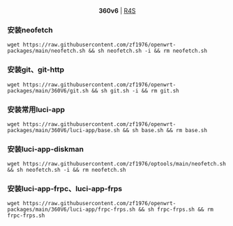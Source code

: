 <p align="center">
  <strong>360v6</strong> | <a href="https://github.com/zf1976/packages/blob/main/README-R4S.md">R4S</a>
</p>

### 安装neofetch
```shell
wget https://raw.githubusercontent.com/zf1976/openwrt-packages/main/neofetch.sh && sh neofetch.sh -i && rm neofetch.sh
```

### 安装git、git-http
```shell
wget https://raw.githubusercontent.com/zf1976/openwrt-packages/main/360V6/git.sh && sh git.sh -i && rm git.sh
```

### 安装常用luci-app
```shell
wget https://raw.githubusercontent.com/zf1976/openwrt-packages/main/360V6/luci-app/base.sh && sh base.sh && rm base.sh
```

### 安装luci-app-diskman
```shell
wget https://raw.githubusercontent.com/zf1976/optools/main/neofetch.sh && sh neofetch.sh -i && rm neofetch.sh
```

### 安装luci-app-frpc、luci-app-frps
```shell
wget https://raw.githubusercontent.com/zf1976/openwrt-packages/main/360V6/luci-app/frpc-frps.sh && sh frpc-frps.sh && rm frpc-frps.sh
```

